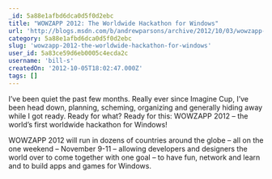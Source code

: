 ```yaml
---
_id: 5a88e1afbd6dca0d5f0d2ebc
title: "WOWZAPP 2012: The Worldwide Hackathon for Windows"
url: 'http://blogs.msdn.com/b/andrewparsons/archive/2012/10/03/wowzapp-2012-the-worldwide-hackathon-for-windows.aspx'
category: 5a88e1afbd6dca0d5f0d2ebc
slug: 'wowzapp-2012-the-worldwide-hackathon-for-windows'
user_id: 5a83ce59d6eb0005c4ecda2c
username: 'bill-s'
createdOn: '2012-10-05T18:02:47.000Z'
tags: []
---
```


I’ve been quiet the past few months. Really ever since Imagine Cup, I’ve been head down, planning, scheming, organizing and generally hiding away while I got ready. Ready for what? Ready for this: WOWZAPP 2012 – the world’s first worldwide hackathon for Windows!

WOWZAPP 2012 will run in dozens of countries around the globe – all on the one weekend – November 9-11 – allowing developers and designers the world over to come together with one goal – to have fun, network and learn and to build apps and games for Windows.
